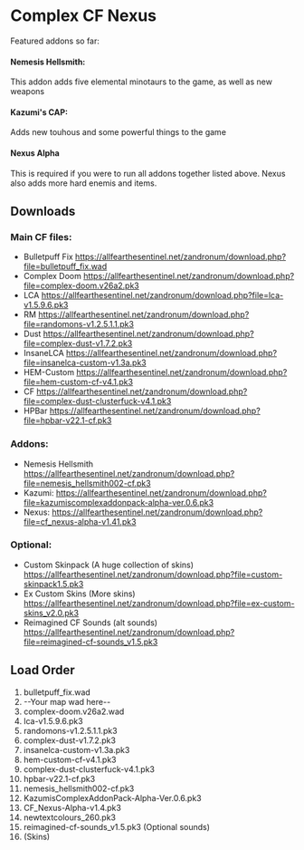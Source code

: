 # Complex CF Nexus

Featured addons so far:
#### Nemesis Hellsmith:
This addon adds five elemental minotaurs to the game, as well as new weapons

#### Kazumi's CAP:
Adds new touhous and some powerful things to the game

#### Nexus Alpha
This is required if you were to run all addons together listed above. Nexus also adds more hard enemis and items.

## Downloads

### Main CF files:
* Bulletpuff Fix https://allfearthesentinel.net/zandronum/download.php?file=bulletpuff_fix.wad
* Complex Doom https://allfearthesentinel.net/zandronum/download.php?file=complex-doom.v26a2.pk3
* LCA https://allfearthesentinel.net/zandronum/download.php?file=lca-v1.5.9.6.pk3
* RM https://allfearthesentinel.net/zandronum/download.php?file=randomons-v1.2.5.1.1.pk3
* Dust https://allfearthesentinel.net/zandronum/download.php?file=complex-dust-v1.7.2.pk3
* InsaneLCA https://allfearthesentinel.net/zandronum/download.php?file=insanelca-custom-v1.3a.pk3
* HEM-Custom https://allfearthesentinel.net/zandronum/download.php?file=hem-custom-cf-v4.1.pk3
* CF https://allfearthesentinel.net/zandronum/download.php?file=complex-dust-clusterfuck-v4.1.pk3
* HPBar https://allfearthesentinel.net/zandronum/download.php?file=hpbar-v22.1-cf.pk3

### Addons:
* Nemesis Hellsmith https://allfearthesentinel.net/zandronum/download.php?file=nemesis_hellsmith002-cf.pk3
* Kazumi: https://allfearthesentinel.net/zandronum/download.php?file=kazumiscomplexaddonpack-alpha-ver.0.6.pk3
* Nexus: https://allfearthesentinel.net/zandronum/download.php?file=cf_nexus-alpha-v1.41.pk3

### Optional:
* Custom Skinpack (A huge collection of skins) https://allfearthesentinel.net/zandronum/download.php?file=custom-skinpack1.5.pk3
* Ex Custom Skins (More skins) https://allfearthesentinel.net/zandronum/download.php?file=ex-custom-skins_v2.0.pk3
* Reimagined CF Sounds (alt sounds) https://allfearthesentinel.net/zandronum/download.php?file=reimagined-cf-sounds_v1.5.pk3

## Load Order

1. bulletpuff_fix.wad
2. --Your map wad here--
3. complex-doom.v26a2.wad
4. lca-v1.5.9.6.pk3
5. randomons-v1.2.5.1.1.pk3
6. complex-dust-v1.7.2.pk3
7. insanelca-custom-v1.3a.pk3
8. hem-custom-cf-v4.1.pk3
9. complex-dust-clusterfuck-v4.1.pk3
10. hpbar-v22.1-cf.pk3
11. nemesis_hellsmith002-cf.pk3
12. KazumisComplexAddonPack-Alpha-Ver.0.6.pk3
13. CF_Nexus-Alpha-v1.4.pk3
14. newtextcolours_260.pk3
15. reimagined-cf-sounds_v1.5.pk3 (Optional sounds)
16. (Skins)

